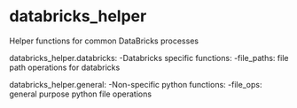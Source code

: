 # databricks_helper
Helper functions for common DataBricks processes


databricks_helper.databricks: 
  -Databricks specific functions:
    -file_paths:
      file path operations for databricks
  
databricks_helper.general: 
  -Non-specific python functions:
    -file_ops:
      general purpose python file operations
